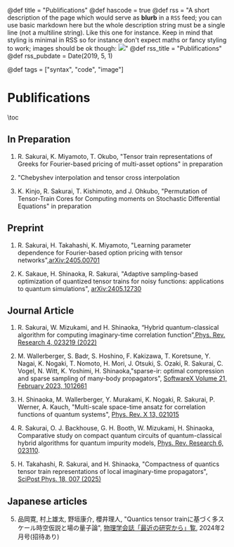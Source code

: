 @def title = "Publifications"
@def hascode = true
@def rss = "A short description of the page which would serve as **blurb** in a `RSS` feed; you can use basic markdown here but the whole description string must be a single line (not a multiline string). Like this one for instance. Keep in mind that styling is minimal in RSS so for instance don't expect maths or fancy styling to work; images should be ok though: ![](https://upload.wikimedia.org/wikipedia/en/b/b0/Rick_and_Morty_characters.jpg)"
@def rss_title = "Publifications"
@def rss_pubdate = Date(2019, 5, 1)

@def tags = ["syntax", "code", "image"]
# Publifications

\toc

## In Preparation

1. R. Sakurai, K. Miyamoto, T. Okubo, "Tensor train representations of Greeks for Fourier-based pricing of multi-asset options" in preparation

2.  "Chebyshev interpolation and tensor cross interpolation

3. K. Kinjo, R. Sakurai, T. Kishimoto, and J. Ohkubo, "Permutation of Tensor-Train Cores for Computing moments on Stochastic Differential Equations" in preparation 

## Preprint 
1. R. Sakurai, H. Takahashi, K. Miyamoto, "Learning parameter dependence for Fourier-based option pricing with tensor networks",[arXiv:2405.00701](https://arxiv.org/abs/2405.00701v3)

2. K. Sakaue, H. Shinaoka, R. Sakurai, "Adaptive sampling-based optimization of quantized tensor trains for noisy functions: applications to quantum simulations", [arXiv:2405.12730](https://arxiv.org/abs/2405.12730)

## Journal Article
1. R. Sakurai, W. Mizukami, and H. Shinaoka, “Hybrid quantum-classical algorithm for computing imaginary-time correlation function”,[Phys. Rev. Research 4, 023219 (2022)](https://doi.org/10.1103/PhysRevResearch.4.023219)


2. M. Wallerberger, S. Badr, S. Hoshino, F. Kakizawa, T. Koretsune, Y. Nagai, K. Nogaki, T. Nomoto, H. Mori, J. Otsuki, S. Ozaki, R. Sakurai, C. Vogel, N. Witt, K. Yoshimi, H. Shinaoka,"sparse-ir: optimal compression and sparse sampling of many-body propagators", [SoftwareX Volume 21, February 2023, 1012661](https://doi.org/10.1016/j.softx.2022.101266)

3. H. Shinaoka, M. Wallerberger, Y. Murakami, K. Nogaki, R. Sakurai, P. Werner, A. Kauch, "Multi-scale space-time ansatz for correlation functions of quantum systems", [Phys. Rev. X 13, 021015](https://journals.aps.org/prx/abstract/10.1103/PhysRevX.13.021015)

4. R. Sakurai, O. J. Backhouse, G. H. Booth, W. Mizukami, H. Shinaoka, Comparative study on compact quantum circuits of quantum-classical hybrid algorithms for quantum impurity models, [Phys. Rev. Research 6, 023110](https://journals.aps.org/prresearch/abstract/10.1103/PhysRevResearch.6.023110).

5. H. Takahashi, R. Sakurai, and H. Shinaoka, "Compactness of quantics tensor train representations of local imaginary-time propagators", [SciPost Phys. 18, 007 (2025)](https://arxiv.org/abs/2403.09161)

## Japanese articles
5. 品岡寛, 村上雄太, 野垣康介, 櫻井理人, "Quantics tensor trainに基づく多スケール時空仮説と場の量子論",  [物理学会誌「最近の研究から」覧](https://www.jps.or.jp/books/gakkaishi/2024/02/79-2.php), 2024年2月号(招待あり)